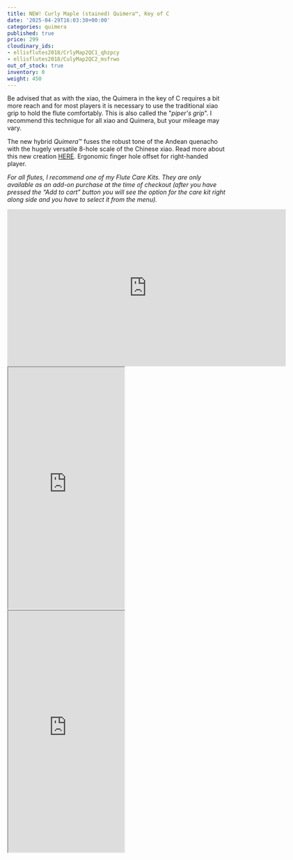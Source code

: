 ```yaml
---
title: NEW! Curly Maple (stained) Quimera™, Key of C
date: '2025-04-29T16:03:30+00:00'
categories: quimera
published: true
price: 299
cloudinary_ids:
- ellisflutes2018/CrlyMap2QC1_qhzpcy
- ellisflutes2018/CulyMap2QC2_msfrwo
out_of_stock: true
inventory: 0
weight: 450
---
```


Be advised that as with the xiao, the Quimera in the key of C requires a bit more reach and for most players it is necessary to use the traditional xiao grip to hold the flute comfortably. This is also called the "*piper's grip*".  I recommend this technique for all xiao and Quimera, but your mileage may vary.  

The new hybrid  *Quimera*™ fuses the robust tone of the Andean quenacho with the hugely versatile 8-hole scale of the Chinese xiao.  Read more about this new creation [HERE](https://www.ellisflutes.com/world-flutes/quimera).   Ergonomic finger hole offset for right-handed player.

*For all flutes, I recommend one of my Flute Care Kits. They are only available as an add-on purchase at the time of checkout (after you have pressed the “Add to cart” button you will see the option for the care kit right along side and you have to select it from the menu).*

<iframe title="vimeo-player" src="https://player.vimeo.com/video/1057859321?h=5ecf8b6eb0" width="640" height="360" frameborder="0"    allowfullscreen></iframe>

<iframe width="267" height="554" src="https://www.youtube.com/embed/99C4dllkXO8" ></iframe>

<iframe width="267" height="554" src="https://www.youtube.com/embed/UAymcOqrcMo" ></iframe>


